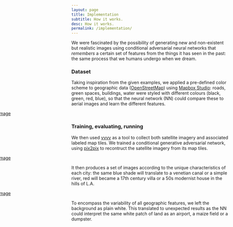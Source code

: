 ```yaml
---
layout: page
title: Implementation
subtitle: How it works.
desc: How it works.
permalink: /implementation/
---
```


We were fascinated by the possibility of generating new and non-existent but realistic images using conditional adversarial neural networks that *remembers* a certain set of features from the things it has seen in the past: the same process that we humans undergo when we dream.

### Dataset
Taking inspiration from the given examples, we applied a pre-defined color scheme to geographic data ([OpenStreetMap](http://www.openstreetmap.org)) using [Mapbox Studio](https://www.mapbox.com): roads, green spaces, buildings, water were styled with different colours (black, green, red, blue), so that the neural network (NN) could compare these to aerial images and learn the different features.

<div style="margin-left:-250px; margin-right:-250px">
<a href="{{ site.baseurl }}/assets/Venice-LA01.jpg"><img src="{{ site.baseurl }}/assets/Venice-LA01.jpg" alt="image" /></a>
</div>

### Training, evaluating, running
We then used [vvvv](https://vvvv.org) as a tool to collect both satellite imagery and associated labeled map tiles. We trained a conditional generative adversarial network, using [pix2pix]() to recontruct the satellite imagery from its map tiles.


<div style="margin-left:-250px; margin-right:-250px">
<a href="{{ site.baseurl }}/assets/images/01.jpg"><img src="{{ site.baseurl }}/assets/images/01.jpg" alt="image" /></a>
</div>

It then produces a set of images according to the unique characteristics of each city: the same blue shade will translate to a venetian canal or a simple river, red will became a 17th century villa or a 50s modernist house in the hills of L.A.

<div style="margin-left:-250px; margin-right:-250px">
<a href="{{ site.baseurl }}/assets/images/02.jpg"><img src="{{ site.baseurl }}/assets/images/02.jpg" alt="image" /></a>
</div>


To encompass the variability of all geographic features, we left the background as plain white. This translated to unexpected results as the NN could interpret the same white patch of land as an airport, a maize field or a dumpster.
